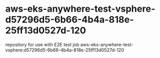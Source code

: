 # aws-eks-anywhere-test-vsphere-d57296d5-6b66-4b4a-818e-25ff13d0527d-120
repository for use with E2E test job aws-eks-anywhere-test-vsphere:d57296d5-6b66-4b4a-818e-25ff13d0527d-120
